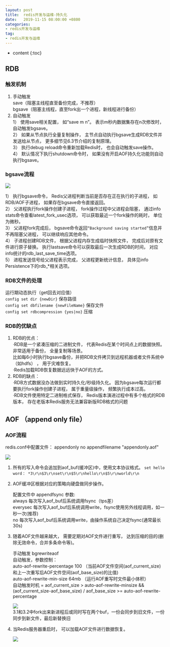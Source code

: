 ```yaml
---
layout: post
title:  redis开发与运维-持久化
date:   2019-11-15 08:00:00 +0800
categories: 
- redis开发与运维
tag: 
- redis开发与运维
---
```


* content
{:toc}

## RDB

### 触发机制
1. 手动触发    
save（阻塞主线程直至备份完成，不推荐）   
bgsave（阻塞主线程，直至fork出一个进程，新线程进行备份）   
2. 自动触发   
1） 使用save相关配置， 如“save m n”。 表示m秒内数据集存在n次修改时， 自动触发bgsave。   
2） 如果从节点执行全量复制操作， 主节点自动执行bgsave生成RDB文件并发送给从节点， 更多细节见6.3节介绍的复制原理。   
3） 执行debug reload命令重新加载Redis时， 也会自动触发save操作。   
4） 默认情况下执行shutdown命令时， 如果没有开启AOF持久化功能则自动执行bgsave。   

### bgsave流程
![](/styles/images/other/redis/redis11.png)

1） 执行bgsave命令， Redis父进程判断当前是否存在正在执行的子进程， 如RDB/AOF子进程， 如果存在bgsave命令直接返回。   
2） 父进程执行fork操作创建子进程， fork操作过程中父进程会阻塞， 通过info stats命令查看latest_fork_usec选项， 可以获取最近一个fork操作的耗时， 单位为微秒。   
3） 父进程fork完成后， bgsave命令返回`“Background saving started”`信息并不再阻塞父进程， 可以继续响应其他命令。   
4） 子进程创建RDB文件， 根据父进程内存生成临时快照文件， 完成后对原有文件进行原子替换。 执行lastsave命令可以获取最后一次生成RDB的时间， 对应info统计的rdb_last_save_time选项。   
5） 进程发送信号给父进程表示完成， 父进程更新统计信息， 具体见info Persistence下的rdb_*相关选项。   

### RDB文件的处理
运行期动态执行（get回去对应值）   
`config set dir {newDir}` 保存路径   
`config set dbfilename {newFileName}` 保存文件    
`config set rdbcompression {yes|no}` 压缩   

### RDB的优缺点
1. RDB的优点：   
·RDB是一个紧凑压缩的二进制文件， 代表Redis在某个时间点上的数据快照。 非常适用于备份， 全量复制等场景。    
比如每6小时执行bgsave备份，并把RDB文件拷贝到远程机器或者文件系统中（如hdfs） ， 用于灾难恢复。   
·Redis加载RDB恢复数据远远快于AOF的方式。   
2. RDB的缺点：   
·RDB方式数据没办法做到实时持久化/秒级持久化。 因为bgsave每次运行都要执行fork操作创建子进程， 属于重量级操作， 频繁执行成本过高。   
·RDB文件使用特定二进制格式保存， Redis版本演进过程中有多个格式的RDB版本， 存在老版本Redis服务无法兼容新版RDB格式的问题   

## AOF （append only file）
### AOF流程
redis.conf中配置文件：
appendonly no
appendfilename "appendonly.aof"

![](/styles/images/other/redis/redis12.png)

1. 所有的写入命令会追加到aof_buf(缓冲区)中，使用文本协议格式。
``
set hello word：
*3\r\n$3\r\nset\r\n$5\r\nhello\r\n$5\r\nworld\r\n
``   
2. AOF缓冲区根据对应的策略向硬盘做同步操作。   

    配置文件中 appendfsync 参数:   
    always 每次写入aof_buf后系统调用fsync（tps差）   
    everysec 每次写入aof_buf后系统调用write，fsync使用另外线程调用，如一秒一次(推荐)   
    no 每次写入aof_buf后系统调用write，由操作系统自己决定fsync(通常最长30s)   
3. 随着AOF文件越来越大， 需要定期对AOF文件进行重写， 达到压缩的目的(删除无效命令，合并多条命令等)。   

    手动触发 bgrewriteaof   
    自动触发，参数控制：   
    auto-aof-rewrite-percentage 100 （当前AOF文件空间(aof_current_size)和上一次重写后AOF文件空间(aof_base_size)的比值)   
    auto-aof-rewrite-min-size 64mb （运行AOF重写时文件最小体积）   
    自动触发时机 = aof_current_size > auto-aof-rewrite-minsize && (aof_current_size-aof_base_size) / aof_base_size >= auto-aof-rewrite-percentage   
    
    ![](/styles/images/other/redis/redis13.png)   
    3.1和3.2中fork出来新进程后或同时写在两个buf，一份会同步到旧文件，一份同步到新文件，最后新替换旧   

4. 当Redis服务器重启时， 可以加载AOF文件进行数据恢复。   

    ![](/styles/images/other/redis/redis14.png)   
    